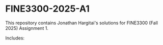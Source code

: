 # FINE3300-2025-A1

This repository contains Jonathan Hargitai's solutions for FINE3300 (Fall 2025) Assignment 1.

Includes:

